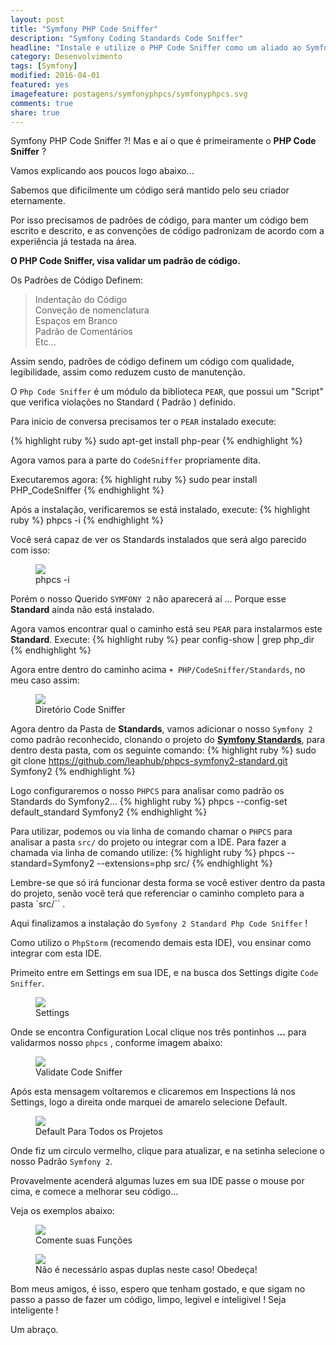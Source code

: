 ```yaml
---
layout: post
title: "Symfony PHP Code Sniffer"
description: "Symfony Coding Standards Code Sniffer"
headline: "Instale e utilize o PHP Code Sniffer como um aliado ao Symfony !"
category: Desenvolvimento
tags: [Symfony]
modified: 2016-04-01
featured: yes
imagefeature: postagens/symfonyphpcs/symfonyphpcs.svg
comments: true
share: true
---
```

Symfony PHP Code Sniffer ?!
Mas e aí o que é primeiramente o **PHP Code Sniffer** ?

Vamos explicando aos poucos logo abaixo...

Sabemos que dificilmente um código será mantido pelo seu criador eternamente.

Por isso precisamos de padrões de código, para manter um código bem escrito e descrito, e as convenções de código padronizam de acordo com a experiência já testada na área.

**O PHP Code Sniffer, visa validar um padrão de código.**

Os Padrões de Código Definem:

  > Indentação do Código  
  >  Conveção de nomenclatura  
  >  Espaços em Branco  
  >  Padrão de Comentários  
  >  Etc...  

Assim sendo, padrões de código definem um código com qualidade, legibilidade, assim como reduzem custo de manutenção.

O `Php Code Sniffer` é um módulo da biblioteca `PEAR`, que possui um "Script" que verifica violações no Standard ( Padrão ) definido.

Para inicio de conversa precisamos ter o `PEAR` instalado execute:

{% highlight ruby %}
sudo apt-get install php-pear
{% endhighlight %}

Agora vamos para a parte do `CodeSniffer` propriamente dita.

Executaremos agora:
{% highlight ruby %}
sudo pear install PHP_CodeSniffer
{% endhighlight %}

Após a instalação, verificaremos se está instalado, execute:
{% highlight ruby %}
phpcs -i
{% endhighlight %}

Você será capaz de ver os Standards instalados que será algo parecido com isso:
<figure>
	<img src="{{ site.url }}/images/bancoPostagens/symfonyphpcs/phpcsi.png">
	<figcaption><a data-toggle="tooltip" title="Informações PhpCS">phpcs -i</a></figcaption>
</figure>

Porém o nosso Querido `SYMFONY 2` não aparecerá aí ...
Porque esse **Standard** ainda não está instalado.

Agora vamos encontrar qual o caminho está seu `PEAR` para instalarmos este **Standard**.
Execute:
{% highlight ruby %}
pear config-show | grep php_dir
{% endhighlight %}

Agora entre dentro do caminho acima `+ PHP/CodeSniffer/Standards`, no meu caso assim:
<figure>
	<img src="{{ site.url }}/images/bancoPostagens/symfonyphpcs/phpcsdir.png">
	<figcaption><a data-toggle="tooltip" title="Informações PhpCS">Diretório Code Sniffer</a></figcaption>
</figure>

Agora dentro da Pasta de **Standards**, vamos adicionar o nosso `Symfony 2` como padrão reconhecido, clonando o projeto do **[Symfony Standards](https://github.com/leaphub/phpcs-symfony2-standard)**, para dentro desta pasta, com os seguinte comando:
{% highlight ruby %}
sudo git clone https://github.com/leaphub/phpcs-symfony2-standard.git Symfony2
{% endhighlight %}

Logo configuraremos o nosso `PHPCS` para analisar como padrão os Standards do Symfony2...
{% highlight ruby %}
phpcs --config-set default_standard Symfony2
{% endhighlight %}

Para utilizar, podemos ou via linha de comando chamar o `PHPCS` para analisar a pasta `src/` do projeto ou integrar com a IDE.
Para fazer a chamada via linha de comando utilize:
{% highlight ruby %}
phpcs --standard=Symfony2 --extensions=php src/
{% endhighlight %}

Lembre-se que só irá funcionar desta forma se você estiver dentro da pasta do projeto, senão você terá que referenciar o caminho completo para a pasta `src/`` .

Aqui finalizamos a instalação do `Symfony 2 Standard Php Code Sniffer` !

Como utilizo o `PhpStorm` (recomendo demais esta IDE), vou ensinar como integrar com esta IDE.

Primeito entre em Settings em sua IDE, e na busca dos Settings digite `Code Sniffer`.

<figure>
	<img src="{{ site.url }}/images/bancoPostagens/symfonyphpcs/phpstormcs1.png">
	<figcaption><a data-toggle="tooltip" title="Busque Code Sniffer nos Settings">Settings</a></figcaption>
</figure>

Onde se encontra Configuration Local clique nos três pontinhos **...** para validarmos nosso `phpcs` , conforme imagem abaixo:

<figure>
	<img src="{{ site.url }}/images/bancoPostagens/symfonyphpcs/phpstormcs2.png">
	<figcaption><a data-toggle="tooltip" title="Digite phpcs e valide seu Code Sniffer">Validate Code Sniffer</a></figcaption>
</figure>

Após esta mensagem voltaremos e clicaremos em Inspections lá nos Settings, logo a direita onde marquei de amarelo selecione Default.
<figure>
	<img src="{{ site.url }}/images/bancoPostagens/symfonyphpcs/phpstormcs3.png">
	<figcaption><a data-toggle="tooltip" title="Colocando o phpcs para todos os projetos">Default Para Todos os Projetos</a></figcaption>
</figure>

Onde fiz um circulo vermelho, clique para atualizar, e na setinha selecione o nosso Padrão `Symfony 2`.

Provavelmente acenderá algumas luzes em sua IDE passe o mouse por cima, e comece a melhorar seu código...

Veja os exemplos abaixo:
<figure>
	<img src="{{ site.url }}/images/bancoPostagens/symfonyphpcs/phpstormcs4.png">
	<figcaption><a data-toggle="tooltip" title="PhpCs é Lindo">Comente suas Funções</a></figcaption>
</figure>

<figure>
	<img src="{{ site.url }}/images/bancoPostagens/symfonyphpcs/phpstormcs5.png">
	<figcaption><a data-toggle="tooltip" title="PhpCs é Lindo">Não é necessário aspas duplas neste caso! Obedeça!</a></figcaption>
</figure>

Bom meus amigos, é isso, espero que tenham gostado, e que sigam no passo a passo de fazer um código, limpo, legivel e inteligivel !
Seja inteligente !

Um abraço.

<i class="icon-smile"></i>
